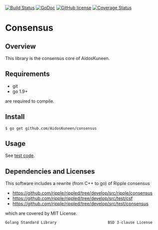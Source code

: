 [![Build Status](https://travis-ci.org/AidosKuneen/consensus.svg?branch=master)](https://travis-ci.org/AidosKuneen/consensus)
[![GoDoc](https://godoc.org/github.com/AidosKuneen/consensus?status.svg)](https://godoc.org/github.com/AidosKuneen/consensus)
[![GitHub license](https://img.shields.io/badge/license-MIT-blue.svg)](https://raw.githubusercontent.com/AidosKuneen/consensus/master/LICENSE)
[![Coverage Status](https://coveralls.io/repos/github/AidosKuneen/consensus/badge.svg?branch=master)](https://coveralls.io/github/AidosKuneen/consensus?branch=master)

Consensus 
=====

## Overview

This library is the consensus core of AidosKuneen.

## Requirements

* git
* go 1.9+

are required to compile.


## Install
    $ go get github.com/AidosKuneen/consensus

## Usage

See [test code](https://github.com/AidosKuneen/consensus/blob/master/peer_test.go).

## Dependencies and Licenses

This software includes a rewrite (from C++ to go)  of Ripple consensus

* https://github.com/ripple/rippled/tree/develop/src/ripple/consensus
* https://github.com/ripple/rippled/tree/develop/src/test/csf
* https://github.com/ripple/rippled/tree/develop/src/test/consensus

which are covered by MIT License.



```
Golang Standard Library                       BSD 3-clause License
```